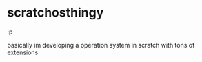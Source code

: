 # scratchosthingy
:p

basically im developing a operation system in scratch with tons of extensions 
